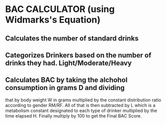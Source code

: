 # BAC CALCULATOR (using Widmarks's Equation)
## Calculates the number of standard drinks
## Categorizes Drinkers based on the number of drinks they had. Light/Moderate/Heavy
## Calculates BAC by taking the alchohol consumption in grams D and dividing 
that by body weight W in grams multiplied by the constant distribution ratio 
according to gender RM/RF. All of that is then subtracted by L which is a metabolism
constant designated to each type of drinker multiplied by the time elapsed H. Finally 
multiply by 100 to get the Final BAC Score.
